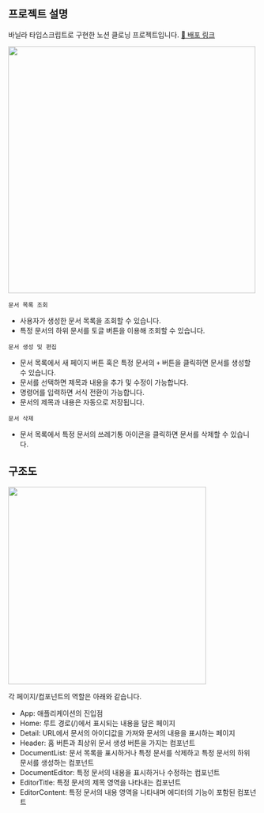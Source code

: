 ## 프로젝트 설명

바닐라 타입스크립트로 구현한 노션 클로닝 프로젝트입니다. <a href="https://notion-clone-two-delta.vercel.app/">🔗 배포 링크</a>

<kbd>
  <img height="500px" src="https://github.com/seeyoujeong/notion-clone/assets/40534414/8b6e0904-134f-4168-aaca-b4cd8d928284" />
</kbd>
  
`문서 목록 조회`

- 사용자가 생성한 문서 목록을 조회할 수 있습니다.
- 특정 문서의 하위 문서를 토글 버튼을 이용해 조회할 수 있습니다.

`문서 생성 및 편집`

- 문서 목록에서 새 페이지 버튼 혹은 특정 문서의 `+` 버튼을 클릭하면 문서를 생성할 수 있습니다.
- 문서를 선택하면 제목과 내용을 추가 및 수정이 가능합니다.
- 명령어를 입력하면 서식 전환이 가능합니다.
- 문서의 제목과 내용은 자동으로 저장됩니다.

`문서 삭제`

- 문서 목록에서 특정 문서의 쓰레기통 아이콘을 클릭하면 문서를 삭제할 수 있습니다.

## 구조도

<kbd>
  <img height="400px" src="https://github.com/seeyoujeong/notion-clone/assets/40534414/5b14c35f-be3a-4185-8dcb-490ee49982a6" />
</kbd>

각 페이지/컴포넌트의 역할은 아래와 같습니다.

- App: 애플리케이션의 진입점
- Home: 루트 경로(/)에서 표시되는 내용을 담은 페이지
- Detail: URL에서 문서의 아이디값을 가져와 문서의 내용을 표시하는 페이지
- Header: 홈 버튼과 최상위 문서 생성 버튼을 가지는 컴포넌트
- DocumentList: 문서 목록을 표시하거나 특정 문서를 삭제하고 특정 문서의 하위 문서를 생성하는 컴포넌트
- DocumentEditor: 특정 문서의 내용을 표시하거나 수정하는 컴포넌트
- EditorTitle: 특정 문서의 제목 영역을 나타내는 컴포넌트
- EditorContent: 특정 문서의 내용 영역을 나타내며 에디터의 기능이 포함된 컴포넌트
